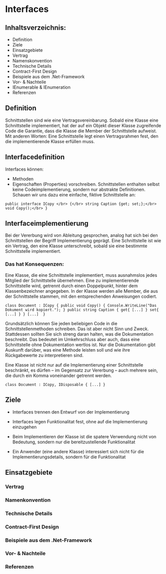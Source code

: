 # Interfaces

## Inhaltsverzeichnis:

- Definition
- Ziele
- Einsatzgebiete
- Vertrag
- Namenskonvention
- Technische Details
- Contract-First Design
- Beispiele aus dem .Net-Framework
- Vor- & Nachteile
- IEnumerable & IEnumeration
- Referenzen

## Definition

Schnittstellen sind wie eine Vertragsvereinbarung. Sobald eine Klasse eine Schnittstelle implementiert, hat der auf ein Objekt dieser Klasse zugreifende Code die Garantie, dass die Klasse die Member der Schnittstelle aufweist. Mit anderen Worten: Eine Schnittstelle legt einen Vertragsrahmen fest, den die implementierende Klasse erfüllen muss.

## Interfacedefinition

Interfaces können:
- Methoden
- Eigenschaften (Properties)
vorschreiben. Schnittstellen enthalten selbst keine Codeimplementierung, sondern nur abstrakte Definitionen. Schauen wir uns dazu eine einfache, fiktive Schnittstelle an:


`public interface ICopy </br>
{</br>
  string Caption {get; set;};</br>
  void Copy();</br>
}`</br>

## Interfaceimplementierung

Bei der Vererbung wird von Ableitung gesprochen, analog hat sich bei den Schnittstellen der Begriff Implementierung geprägt. Eine Schnittstelle ist wie ein Vertrag, den eine Klasse unterschreibt, sobald sie eine bestimmte Schnittstelle implementiert. 

### Das hat Konsequenzen: 
Eine Klasse, die eine Schnittstelle implementiert, muss ausnahmslos jedes Mitglied der Schnittstelle übernehmen. 
Eine zu implementierende Schnittstelle wird, getrennt durch einen Doppelpunkt, hinter dem Klassenbezeichner angegeben. In der Klasse werden alle Member, die aus der Schnittstelle stammen, mit den entsprechenden Anweisungen codiert.

`class Document : ICopy {
  public void Copy() {
    Console.WriteLine("Das Dokument wird kopiert.");
  }
  public string Caption {
    get{ [...] }
    set{ [...] }
  }
  [...] 
}`

Grundsätzlich können Sie jeden beliebigen Code in die Schnittstellenmethoden schreiben. Das ist aber nicht Sinn und Zweck. Stattdessen sollten Sie sich streng daran halten, was die Dokumentation beschreibt. Das bedeutet im Umkehrschluss aber auch, dass eine Schnittstelle ohne Dokumentation wertlos ist. Nur die Dokumentation gibt Auskunft darüber, was eine Methode leisten soll und wie ihre Rückgabewerte zu interpretieren sind.

Eine Klasse ist nicht nur auf die Implementierung einer Schnittstelle beschränkt, es dürfen – im Gegensatz zur Vererbung – auch mehrere sein, die durch ein Komma voneinander getrennt werden.

`class Document : ICopy, IDisposable {
  [...]
}`

## Ziele

- Interfaces trennen den Entwurf von der Implementierung

- Interfaces legen Funktionalitat fest, ohne auf die Implementierung einzugehen
  
- Beim Implementieren der Klasse ist die spatere Verwendung nicht von Bedeutung, sondern nur die
  bereitzustellende Funktionalitat
  
- Ein Anwender (eine andere Klasse) interessiert sich nicht
  für die Implementierungsdetails, sondern für die Funktionalitat

## Einsatzgebiete



### Vertrag


### Namenkonvention


### Technische Details


### Contract-First Design


### Beispiele aus dem .Net-Framework


### Vor- & Nachteile


### Referenzen
